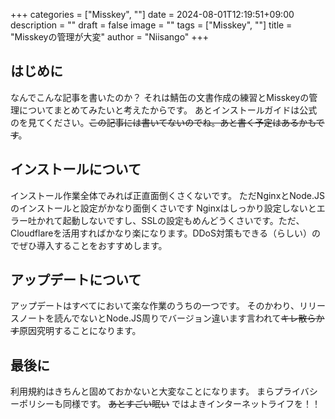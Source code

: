 +++
categories = ["Misskey", ""]
date = 2024-08-01T12:19:51+09:00
description = ""
draft = false
image = ""
tags = ["Misskey", ""]
title = "Misskeyの管理が大変"
author = "Niisango"
+++
## はじめに
なんでこんな記事を書いたのか？
それは鯖缶の文書作成の練習とMisskeyの管理についてまとめてみたいと考えたからです。
あとインストールガイドは公式のを見てください。~~この記事には書いてないのでね。あと書く予定はあるかもです~~。

## インストールについて
インストール作業全体でみれば正直面倒くさくないです。
ただNginxとNode.JSのインストールと設定がかなり面倒くさいです
Nginxはしっかり設定しないとエラー吐かれて起動しないですし、SSLの設定もめんどうくさいです。ただ、Cloudflareを活用すればかなり楽になります。DDoS対策もできる（らしい）のでぜひ導入することをおすすめします。

## アップデートについて
アップデートはすべてにおいて楽な作業のうちの一つです。
そのかわり、リリースノートを読んでないとNode.JS周りでバージョン違います言われて~~キレ散らかす~~原因究明することになります。

## 最後に
利用規約はきちんと固めておかないと大変なことになります。
まらプライバシーポリシーも同様です。
~~あとすごい眠い~~
ではよきインターネットライフを！！